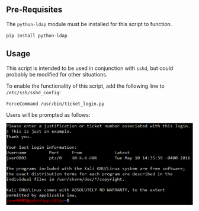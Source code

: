 ## Pre-Requisites
The `python-ldap` module must be installed for this script to function.
```
pip install python-ldap
```

## Usage
This script is intended to be used in conjunction with `sshd`, but could probably be modified for other situations.

To enable the functionality of this script, add the following line to `/etc/ssh/sshd_config`:
```
ForceCommand /usr/bin/ticket_login.py
```

Users will be prompted as follows:

![Example Image](https://raw.githubusercontent.com/thevermi/ticket_login/master/xterm-example.png)
